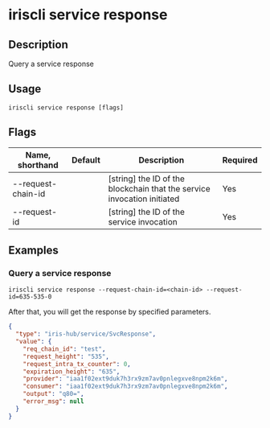 # iriscli service response 

## Description

Query a service response

## Usage

```
iriscli service response [flags]
```

## Flags

| Name, shorthand       | Default                 | Description                                                                                                                                           | Required |
| --------------------- | ----------------------- | ----------------------------------------------------------------------------------------------------------------------------------------------------- | -------- |
| --request-chain-id    |                         | [string] the ID of the blockchain that the service invocation initiated                                                                                              |  Yes     |
| --request-id          |                         | [string] the ID of the service invocation                                                                                                                                 |  Yes     |

## Examples

### Query a service response
```shell
iriscli service response --request-chain-id=<chain-id> --request-id=635-535-0
```

After that, you will get the response by specified parameters.

```json
{
  "type": "iris-hub/service/SvcResponse",
  "value": {
    "req_chain_id": "test",
    "request_height": "535",
    "request_intra_tx_counter": 0,
    "expiration_height": "635",
    "provider": "iaa1f02ext9duk7h3rx9zm7av0pnlegxve8npm2k6m",
    "consumer": "iaa1f02ext9duk7h3rx9zm7av0pnlegxve8npm2k6m",
    "output": "q80=",
    "error_msg": null
  }
}
```

